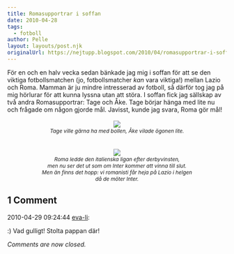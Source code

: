 ```yaml
---
title: Romasupportrar i soffan
date: 2010-04-28
tags: 
  - fotboll	
author: Pelle
layout: layouts/post.njk
originalUrl: https://nejtupp.blogspot.com/2010/04/romasupportrar-i-soffan.html
---
```


<div style="text-align: center;"><div style="text-align: left;">För en och en halv vecka sedan bänkade jag mig i soffan för att se den viktiga fotbollsmatchen (jo, fotbollsmatcher <span style="font-style: italic;">kan</span> vara viktiga!) mellan Lazio och Roma. Mamman är ju mindre intresserad av fotboll, så därför tog jag på mig hörlurar för att kunna lyssna utan att störa. I soffan fick jag sällskap av två andra Romasupportrar: Tage och Åke. Tage börjar hänga med lite nu och frågade om någon gjorde mål. Javisst, kunde jag svara, Roma gör mål!<br><br></div><img src="../../../../img/Romasupportrar-_MG_1161.jpg"><br><span style="font-size:85%;"><span style="font-style: italic;">Tage ville gärna ha med bollen, Åke vilade ögonen lite.</span></span><br><br><br></div><div style="text-align: center;"><img src="../../../../img/Romasupportrar-_MG_1175.jpg"><br><span style="font-style: italic;font-size:85%;">Roma ledde den italienska ligan efter derbyvinsten,<br>men nu ser det ut som om Inter kommer att vinna till slut.<br>Men än finns det hopp: vi romanisti får heja på Lazio i helgen<br>då de möter Inter.</span> <br></div>

<div class="comments">
	<div class="comments-header"><h2>1 Comment</h2></div>
	<div class="comments-body">
			<div class="comment" id="comment-4087305860906144878">
				<p class="comment-header">
					<date datetime="2010-04-29T09:24:44.238+02:00">2010-04-29 09:24:44</date> 
					<a href="http://www.mums.bloggie.se" rel="nofollow">eva-li</a>:
				</p>
				<div class="comment-content"><p>:) Vad gulligt! Stolta pappan där!</p></div>
				<div class="comment-footer"></div>
			</div></div>
	<p class="comments-footer"><em>Comments are now closed.</em></p>
</div>
